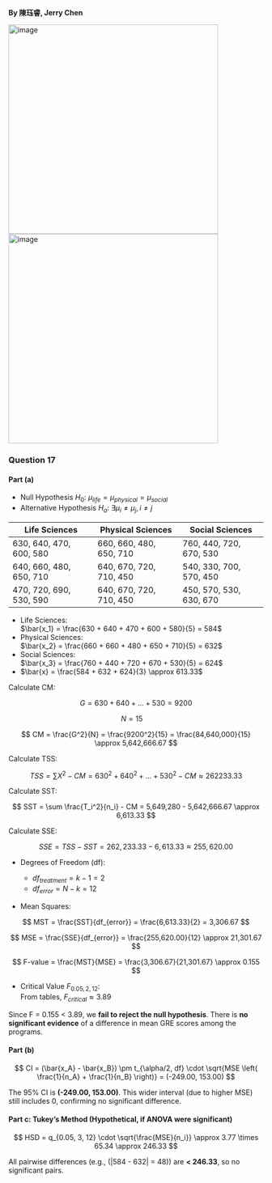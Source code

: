 **By 陳珏睿, Jerry Chen**

<img width="414" alt="image" src="https://github.com/user-attachments/assets/fab776b3-16b8-4dfb-99c5-3936694439e1" />
<img width="414" alt="image" src="https://github.com/user-attachments/assets/40b2157a-3c40-4a3f-94c7-207abe9d0438" />

### Question 17

#### Part (a)

- Null Hypothesis $H_0$: $\mu_{life} = \mu_{physical} = \mu_{social}$ 
- Alternative Hypothesis $H_a$: $\exists \mu_i \neq \mu_j, i \neq j$ 

| **Life Sciences**       | **Physical Sciences**  | **Social Sciences**   |
|-------------------------|------------------------|-----------------------|
| 630, 640, 470, 600, 580 | 660, 660, 480, 650, 710 | 760, 440, 720, 670, 530 |
| 640, 660, 480, 650, 710 | 640, 670, 720, 710, 450 | 540, 330, 700, 570, 450 |
| 470, 720, 690, 530, 590 | 640, 670, 720, 710, 450 | 450, 570, 530, 630, 670 |

- Life Sciences:  
  $\bar{x_1} = \frac{630 + 640 + 470 + 600 + 580}{5} = 584$ 
- Physical Sciences:  
  $\bar{x_2} = \frac{660 + 660 + 480 + 650 + 710}{5} = 632$ 
- Social Sciences:  
  $\bar{x_3} = \frac{760 + 440 + 720 + 670 + 530}{5} = 624$  
- $\bar{x} = \frac{584 + 632 + 624}{3} \approx 613.33$

Calculate CM:

$$
G = 630 + 640 + \dots + 530 = 9200 
$$

$$
N = 15 \quad 
$$

$$
CM = \frac{G^2}{N} = \frac{9200^2}{15} = \frac{84,640,000}{15} \approx 5,642,666.67
$$

Calculate TSS:

$$
TSS = \sum X^2 - CM = 630^2 + 640^2 + \dots + 530^2 - CM \approx 262233.33
$$

Calculate SST:

$$
SST = \sum \frac{T_i^2}{n_i} - CM = 5,649,280 - 5,642,666.67 \approx 6,613.33
$$

Calculate SSE:

$$
SSE = TSS - SST = 262,233.33 - 6,613.33 \approx 255,620.00
$$

- Degrees of Freedom (df):
  - $df_{treatment} = k - 1 = 2$
  - $df_{error} = N - k = 12$
    
- Mean Squares:

$$
MST = \frac{SST}{df_{error}} = \frac{6,613.33}{2} = 3,306.67
$$
  
$$
MSE = \frac{SSE}{df_{error}} = \frac{255,620.00}{12} \approx 21,301.67
$$
  
$$
F-value = \frac{MST}{MSE} = \frac{3,306.67}{21,301.67} \approx 0.155
$$
  
- Critical Value $F_{0.05, 2, 12}$:  
  From tables, $F_{critical} \approx 3.89$
 
Since F = 0.155 < 3.89, we **fail to reject the null hypothesis**. There is **no significant evidence** of a difference in mean GRE scores among the programs.

#### Part (b)

$$
CI = (\bar{x_A} - \bar{x_B}) \pm t_{\alpha/2, df} \cdot \sqrt{MSE \left( \frac{1}{n_A} + \frac{1}{n_B} \right)} = (-249.00, 153.00)
$$
  
The 95% CI is **(-249.00, 153.00)**. This wider interval (due to higher MSE) still includes 0, confirming no significant difference.

#### Part c: Tukey’s Method (Hypothetical, if ANOVA were significant)

$$
HSD = q_{0.05, 3, 12} \cdot \sqrt{\frac{MSE}{n_i}} \approx 3.77 \times 65.34 \approx 246.33
$$

All pairwise differences (e.g., \(|584 - 632| = 48\)) are **< 246.33**, so no significant pairs.

